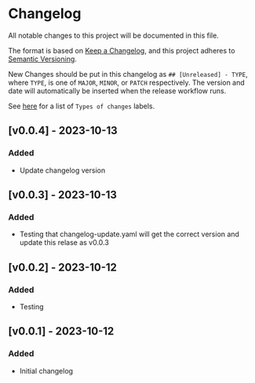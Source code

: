 # Changelog
All notable changes to this project will be documented in this file.

The format is based on [Keep a Changelog](https://keepachangelog.com/en/1.1.0/),
and this project adheres to [Semantic Versioning](https://semver.org/spec/v2.0.0.html).

New Changes should be put in this changelog as `## [Unreleased] - TYPE`, where `TYPE`,
is one of `MAJOR`, `MINOR`, or `PATCH` respectively.
The version and date will automatically be inserted when the release workflow runs.

See [here](https://keepachangelog.com/en/1.1.0/#how) for a list of `Types of changes` labels.

## [v0.0.4] - 2023-10-13
### Added
- Update changelog version

## [v0.0.3] - 2023-10-13
### Added
- Testing that changelog-update.yaml will get the correct version and update this relase as v0.0.3

## [v0.0.2] - 2023-10-12
### Added
- Testing

## [v0.0.1] - 2023-10-12 
### Added
- Initial changelog
